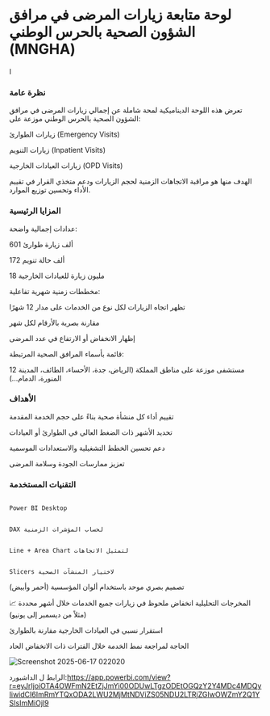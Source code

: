 # لوحة متابعة زيارات المرضى في مرافق الشؤون الصحية بالحرس الوطني (MNGHA)
ا

### نظرة عامة
تعرض هذه اللوحة الديناميكية لمحة شاملة عن إجمالي زيارات المرضى في مرافق الشؤون الصحية بالحرس الوطني موزعة على:

زيارات الطوارئ (Emergency Visits)

زيارات التنويم (Inpatient Visits)

زيارات العيادات الخارجية (OPD Visits)

الهدف منها هو مراقبة الاتجاهات الزمنية لحجم الزيارات ودعم متخذي القرار في تقييم الأداء وتحسين توزيع الموارد.

### المزايا الرئيسية
عدادات إجمالية واضحة:

601 ألف زيارة طوارئ

172 ألف حالة تنويم

18 مليون زيارة للعيادات الخارجية

مخططات زمنية شهرية تفاعلية:

تظهر اتجاه الزيارات لكل نوع من الخدمات على مدار 12 شهرًا

مقارنة بصرية بالأرقام لكل شهر

إظهار الانخفاض أو الارتفاع في عدد المرضى

قائمة بأسماء المرافق الصحية المرتبطة:

12 مستشفى موزعة على مناطق المملكة (الرياض، جدة، الأحساء، الطائف، المدينة المنورة، الدمام...)

### الأهداف
تقييم أداء كل منشأة صحية بناءً على حجم الخدمة المقدمة

تحديد الأشهر ذات الضغط العالي في الطوارئ أو العيادات

دعم تحسين الخطط التشغيلية والاستعدادات الموسمية

تعزيز ممارسات الجودة وسلامة المرضى

### التقنيات المستخدمة
                                                                                                                                                                      Power BI Desktop
                                                                                                                                                                      
                                                                                                                                                                      DAX لحساب المؤشرات الزمنية
                                                                                                                                                                      
                                                                                                                                                                      Line + Area Chart لتمثيل الاتجاهات   
                                                                                                                                                                      
                                                                                                                                                                      Slicers لاختيار المنشآت الصحية

تصميم بصري موحد باستخدام ألوان المؤسسية (أحمر وأبيض)

📈 المخرجات التحليلية
انخفاض ملحوظ في زيارات جميع الخدمات خلال أشهر محددة (مثلاً من ديسمبر إلى يونيو)

استقرار نسبي في العيادات الخارجية مقارنة بالطوارئ

الحاجة لمراجعة نمط الخدمة خلال الفترات ذات الانخفاض الحاد



![Screenshot 2025-06-17 022020](https://github.com/user-attachments/assets/24007105-be15-47c0-8e10-9802a67205b6)



الرابط ل الداشبورد:https://app.powerbi.com/view?r=eyJrIjoiOTA4OWFmN2EtZjJmYi00ODUwLTgzODEtOGQzY2Y4MDc4MDQyIiwidCI6ImRmYTQxODA2LWU2MjMtNDViZS05NDU2LTRjZGIwOWZmY2Q1YSIsImMiOjl9

